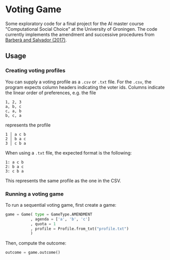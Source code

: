 # Voting Game

Some exploratory code for a final project for the AI master course "Computational Social Choice" at the University of Groningen.
The code currently implements the amendment and successive procedures from [Barberà and Salvador (2017)][1].

## Usage

### Creating voting profiles

You can supply a voting profile as a `.csv` or `.txt` file.
For the `.csv`, the program expects column headers indicating the voter ids.
Columns indicate the linear order of preferences, e.g. the file

```
1, 2, 3
a, b, c
c, a, b
b, c, a
```

represents the profile

```
1 │ a c b
2 │ b a c
3 │ c b a
```

When using a `.txt` file, the expected format is the following:

```
1: a c b
2: b a c
3: c b a
```

This represents the same profile as the one in the CSV.

### Running a voting game

To run a sequential voting game, first create a game:

```python
game = Game( type = GameType.AMENDMENT
           , agenda = ['a', 'b', 'c'] 
           , quota = 1
           , profile = Profile.from_txt("profile.txt")
           )
```

Then, compute the outcome:

```python
outcome = game.outcome()
```

[1]: <http://doi.wiley.com/10.3982/TE2118>